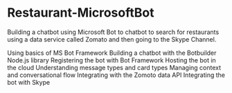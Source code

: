 # Restaurant-MicrosoftBot
Building a chatbot using Microsoft Bot to chatbot to search for restaurants
using a data service called Zomato and then going to the Skype Channel.

Using basics of MS Bot Framework
Building a chatbot with the Botbuilder Node.js library
Registering the bot with Bot Framework
Hosting the bot in the cloud
Understanding message types and card types
Managing context and conversational flow
Integrating with the Zomoto data API
Integrating the bot with Skype
